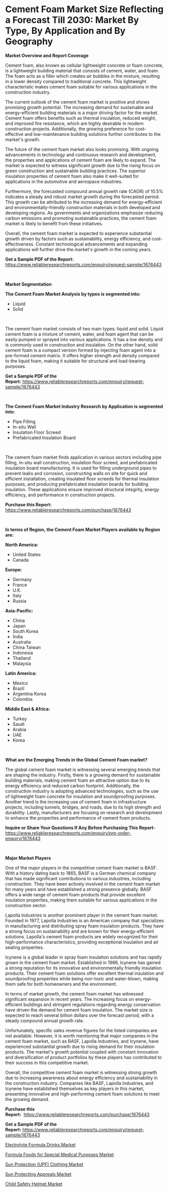 <p><h1>Cement Foam Market Size Reflecting a Forecast Till 2030: Market By Type, By Application and By Geography</h1></p><p><strong>Market Overview and Report Coverage</strong></p>
<p><p>Cement foam, also known as cellular lightweight concrete or foam concrete, is a lightweight building material that consists of cement, water, and foam. The foam acts as a filler which creates air bubbles in the mixture, resulting in a lower density compared to traditional concrete. This lightweight characteristic makes cement foam suitable for various applications in the construction industry.</p><p>The current outlook of the cement foam market is positive and shows promising growth potential. The increasing demand for sustainable and energy-efficient building materials is a major driving factor for the market. Cement foam offers benefits such as thermal insulation, reduced weight, and improved fire resistance, which are highly desirable in modern construction projects. Additionally, the growing preference for cost-effective and low-maintenance building solutions further contributes to the market's growth.</p><p>The future of the cement foam market also looks promising. With ongoing advancements in technology and continuous research and development, the properties and applications of cement foam are likely to expand. The market is expected to witness significant growth due to the rising focus on green construction and sustainable building practices. The superior insulation properties of cement foam also make it well-suited for applications in the automotive and aerospace industries.</p><p>Furthermore, the forecasted compound annual growth rate (CAGR) of 10.5% indicates a steady and robust market growth during the forecasted period. This growth can be attributed to the increasing demand for energy-efficient and environmentally-friendly construction materials in both developed and developing regions. As governments and organizations emphasize reducing carbon emissions and promoting sustainable practices, the cement foam market is likely to benefit from these initiatives.</p><p>Overall, the cement foam market is expected to experience substantial growth driven by factors such as sustainability, energy efficiency, and cost-effectiveness. Constant technological advancements and expanding applications will further drive the market's growth in the coming years.</p></p>
<p><strong>Get a Sample PDF of the Report:</strong> <a href="https://www.reliableresearchreports.com/enquiry/request-sample/1676443">https://www.reliableresearchreports.com/enquiry/request-sample/1676443</a></p>
<p>&nbsp;</p>
<p><strong>Market Segmentation</strong></p>
<p><strong>The Cement Foam Market Analysis by types is segmented into:</strong></p>
<p><ul><li>Liquid</li><li>Solid</li></ul></p>
<p>&nbsp;</p>
<p><p>The cement foam market consists of two main types: liquid and solid. Liquid cement foam is a mixture of cement, water, and foam agent that can be easily pumped or sprayed into various applications. It has a low density and is commonly used in construction and insulation. On the other hand, solid cement foam is a compact version formed by injecting foam agent into a pre-formed cement matrix. It offers higher strength and density compared to the liquid foam, making it suitable for structural and load-bearing purposes.</p></p>
<p><strong>Get a Sample PDF of the Report:</strong>&nbsp;<a href="https://www.reliableresearchreports.com/enquiry/request-sample/1676443">https://www.reliableresearchreports.com/enquiry/request-sample/1676443</a></p>
<p>&nbsp;</p>
<p><strong>The Cement Foam Market Industry Research by Application is segmented into:</strong></p>
<p><ul><li>Pipe Filling</li><li>In-situ Wall</li><li>Insulation Floor Screed</li><li>Prefabricated Insulation Board</li></ul></p>
<p>&nbsp;</p>
<p><p>The cement foam market finds application in various sectors including pipe filling, in-situ wall construction, insulation floor screed, and prefabricated insulation board manufacturing. It is used for filling underground pipes to prevent leaks and corrosion, constructing walls on site for quick and efficient installation, creating insulated floor screeds for thermal insulation purposes, and producing prefabricated insulation boards for building insulation. These applications ensure improved structural integrity, energy efficiency, and performance in construction projects.</p></p>
<p><strong>Purchase this Report:</strong>&nbsp; <a href="https://www.reliableresearchreports.com/purchase/1676443">https://www.reliableresearchreports.com/purchase/1676443</a></p>
<p>&nbsp;</p>
<p><strong>In terms of Region, the Cement Foam Market Players available by Region are:</strong></p>
<p>
    <p> <strong> North America: </strong>
        <ul>
            <li>United States</li>
            <li>Canada</li>
        </ul>
        </p> 
    <p> <strong> Europe: </strong>
        <ul>
            <li>Germany</li>
            <li>France</li>
            <li>U.K.</li>
            <li>Italy</li>
            <li>Russia</li>
        </ul>
        </p> 
    <p> <strong> Asia-Pacific: </strong>
        <ul>
            <li>China</li>
            <li>Japan</li>
            <li>South Korea</li>
            <li>India</li>
            <li>Australia</li>
            <li>China Taiwan</li>
            <li>Indonesia</li>
            <li>Thailand</li>
            <li>Malaysia</li>
        </ul>
        </p> 
    <p> <strong> Latin America: </strong>
        <ul>
            <li>Mexico</li>
            <li>Brazil</li>
            <li>Argentina Korea</li>
            <li>Colombia</li>
        </ul>
        </p> 
    <p> <strong> Middle East & Africa: </strong>
        <ul>
            <li>Turkey</li>
            <li>Saudi</li>
            <li>Arabia</li>
            <li>UAE</li>
            <li>Korea</li>
        </ul>
    </p>
    </p>
<p>&nbsp;</p>
<p><strong>What are the Emerging Trends in the Global Cement Foam market?</strong></p>
<p><p>The global cement foam market is witnessing several emerging trends that are shaping the industry. Firstly, there is a growing demand for sustainable building materials, making cement foam an attractive option due to its energy efficiency and reduced carbon footprint. Additionally, the construction industry is adopting advanced technologies, such as the use of lightweight foam concrete for insulation and soundproofing purposes. Another trend is the increasing use of cement foam in infrastructure projects, including tunnels, bridges, and roads, due to its high strength and durability. Lastly, manufacturers are focusing on research and development to enhance the properties and performance of cement foam products.</p></p>
<p><strong>Inquire or Share Your Questions If Any Before Purchasing This Report</strong>- <a href="https://www.reliableresearchreports.com/enquiry/pre-order-enquiry/1676443">https://www.reliableresearchreports.com/enquiry/pre-order-enquiry/1676443</a></p>
<p>&nbsp;</p>
<p><strong>Major Market Players</strong></p>
<p><p>One of the major players in the competitive cement foam market is BASF. With a history dating back to 1865, BASF is a German chemical company that has made significant contributions to various industries, including construction. They have been actively involved in the cement foam market for many years and have established a strong presence globally. BASF offers a wide range of cement foam products that provide excellent insulation properties, making them suitable for various applications in the construction sector.</p><p>Lapolla Industries is another prominent player in the cement foam market. Founded in 1977, Lapolla Industries is an American company that specializes in manufacturing and distributing spray foam insulation products. They have a strong focus on sustainability and are known for their energy-efficient solutions. Lapolla's cement foam products are widely recognized for their high-performance characteristics, providing exceptional insulation and air sealing properties.</p><p>Icynene is a global leader in spray foam insulation solutions and has rapidly grown in the cement foam market. Established in 1986, Icynene has gained a strong reputation for its innovative and environmentally friendly insulation products. Their cement foam solutions offer excellent thermal insulation and soundproofing properties while being non-toxic and water-blown, making them safe for both homeowners and the environment.</p><p>In terms of market growth, the cement foam market has witnessed significant expansion in recent years. The increasing focus on energy-efficient buildings and stringent regulations regarding energy conservation have driven the demand for cement foam insulation. The market size is expected to reach several billion dollars over the forecast period, with a steady compound annual growth rate.</p><p>Unfortunately, specific sales revenue figures for the listed companies are not available. However, it is worth mentioning that major companies in the cement foam market, such as BASF, Lapolla Industries, and Icynene, have experienced substantial growth due to rising demand for their insulation products. The market's growth potential coupled with constant innovation and diversification of product portfolios by these players has contributed to their success in this competitive market.</p><p>Overall, the competitive cement foam market is witnessing strong growth due to increasing awareness about energy efficiency and sustainability in the construction industry. Companies like BASF, Lapolla Industries, and Icynene have established themselves as key players in this market, presenting innovative and high-performing cement foam solutions to meet the growing demand.</p></p>
<p><strong>Purchase this Report:</strong>&nbsp;&nbsp;<a href="https://www.reliableresearchreports.com/purchase/1676443">https://www.reliableresearchreports.com/purchase/1676443</a></p>
<p></p>
<p><strong>Get a Sample PDF of the Report:</strong>&nbsp;<a href="https://www.reliableresearchreports.com/enquiry/request-sample/1676443">https://www.reliableresearchreports.com/enquiry/request-sample/1676443</a></p>
<p><p><a href="https://medium.com/@kyliebodei/electrolyte-formula-drinks-market-size-reveals-the-best-marketing-channels-in-global-industry-3da0d275431e">Electrolyte Formula Drinks Market</a></p><p><a href="https://medium.com/@hazelharvey1918/formula-foods-for-special-medical-purposes-market-size-and-market-trends-complete-industry-8e5d678ce8aa">Formula Foods for Special Medical Purposes Market</a></p><p><a href="https://medium.com/@rosejohnson762014/sun-protection-upf-clothing-market-insight-market-trends-growth-forecasted-from-2023-to-2030-7a8ca0dc9101">Sun Protection (UPF) Clothing Market</a></p><p><a href="https://medium.com/@samanthareed1916/sun-protecting-appreals-market-the-key-to-successful-business-strategy-forecast-till-2030-443ee0662b9b">Sun Protecting Appreals Market</a></p><p><a href="https://medium.com/@joanobrien1990/child-safety-helmet-market-share-evolution-and-market-growth-trends-2023-2030-ef803ea5c313">Child Safety Helmet Market</a></p></p>